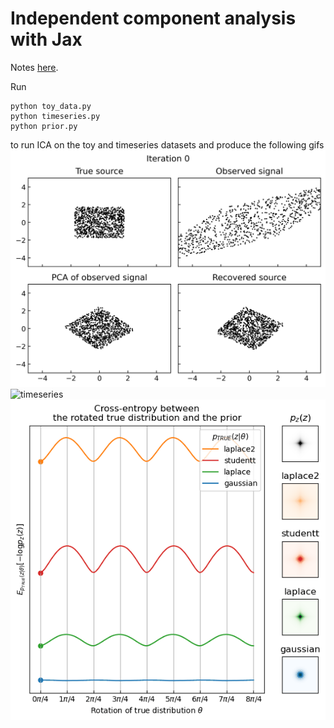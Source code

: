 # Independent component analysis with Jax

Notes [here](https://tuananhle.co.uk/notes/ica.html).

Run
```
python toy_data.py
python timeseries.py
python prior.py
```
to run ICA on the toy and timeseries datasets and produce the following gifs
![toy_data](gifs/toy_data.gif)
![timeseries](gifs/timeseries.gif)
![prior](gifs/prior.gif)
